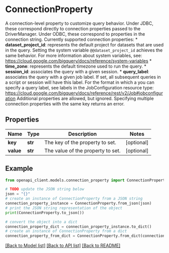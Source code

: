 # ConnectionProperty

A connection-level property to customize query behavior. Under JDBC, these correspond directly to connection properties passed to the DriverManager. Under ODBC, these correspond to properties in the connection string. Currently supported connection properties: * **dataset_project_id**: represents the default project for datasets that are used in the query. Setting the system variable `@@dataset_project_id` achieves the same behavior. For more information about system variables, see: https://cloud.google.com/bigquery/docs/reference/system-variables * **time_zone**: represents the default timezone used to run the query. * **session_id**: associates the query with a given session. * **query_label**: associates the query with a given job label. If set, all subsequent queries in a script or session will have this label. For the format in which a you can specify a query label, see labels in the JobConfiguration resource type: https://cloud.google.com/bigquery/docs/reference/rest/v2/Job#jobconfiguration Additional properties are allowed, but ignored. Specifying multiple connection properties with the same key returns an error.

## Properties

Name | Type | Description | Notes
------------ | ------------- | ------------- | -------------
**key** | **str** | The key of the property to set. | [optional] 
**value** | **str** | The value of the property to set. | [optional] 

## Example

```python
from openapi_client.models.connection_property import ConnectionProperty

# TODO update the JSON string below
json = "{}"
# create an instance of ConnectionProperty from a JSON string
connection_property_instance = ConnectionProperty.from_json(json)
# print the JSON string representation of the object
print(ConnectionProperty.to_json())

# convert the object into a dict
connection_property_dict = connection_property_instance.to_dict()
# create an instance of ConnectionProperty from a dict
connection_property_from_dict = ConnectionProperty.from_dict(connection_property_dict)
```
[[Back to Model list]](../README.md#documentation-for-models) [[Back to API list]](../README.md#documentation-for-api-endpoints) [[Back to README]](../README.md)


